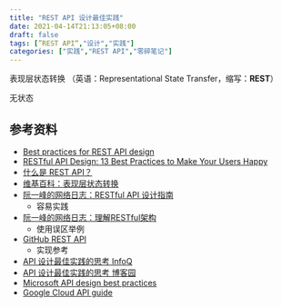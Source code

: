 ```yaml
---
title: "REST API 设计最佳实践"
date: 2021-04-14T21:13:05+08:00
draft: false
tags: [”REST API“,"设计","实践"]
categories: ["实践","REST API","零碎笔记"]
---
```


表现层状态转换 （英语：Representational State Transfer，缩写：**REST**）

无状态

## 参考资料

- [Best practices for REST API design](https://stackoverflow.blog/2020/03/02/best-practices-for-rest-api-design/)
- [RESTful API Design: 13 Best Practices to Make Your Users Happy](https://florimond.dev/blog/articles/2018/08/restful-api-design-13-best-practices-to-make-your-users-happy/)
- [什么是 REST API？](https://www.redhat.com/zh/topics/api/what-is-a-rest-api)
- [维基百科：表现层状态转换](https://zh.wikipedia.org/wiki/%E8%A1%A8%E7%8E%B0%E5%B1%82%E7%8A%B6%E6%80%81%E8%BD%AC%E6%8D%A2)
- [阮一峰的网络日志：RESTful API 设计指南](http://www.ruanyifeng.com/blog/2014/05/restful_api.html) 
  - 容易实践
- [阮一峰的网络日志：理解RESTful架构](http://www.ruanyifeng.com/blog/2011/09/restful.html)
  - 使用误区举例
- [GitHub REST API](https://docs.github.com/cn/rest)
  - 实现参考
- [API 设计最佳实践的思考 InfoQ](https://www.infoq.cn/article/5s63kshbovyynzn_zwbb)
- [API 设计最佳实践的思考 博客园](https://www.cnblogs.com/rsapaper/p/10846560.html)
- [Microsoft API design best practices](https://docs.microsoft.com/en-us/azure/architecture/best-practices/api-design)
- [Google Cloud API guide](https://cloud.google.com/apis/design)